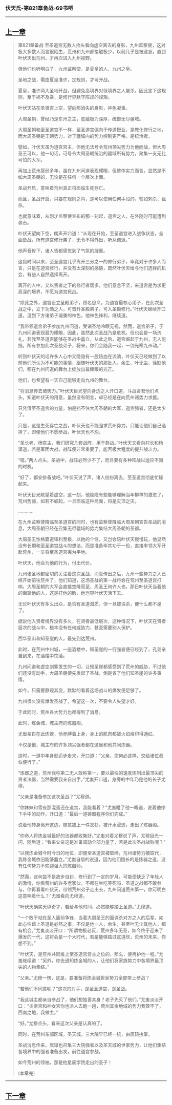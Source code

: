 ### 伏天氏-第821章备战-69书吧

--------
[上一章](./2a1b5ee8496e5482539caa3243e6fc05.md)
--------


>
>
>
>第821章备战
>至圣道宫无数人抬头看向虚空离去的身影，九州监察使，这对极大多数人而言很陌生，荒州和九州都接触极少，以前几乎是被遗忘，直到叶伏天出荒州，才再次进入九州视野。
>
>但他们也听明白了，九州监察使，是夏皇的人，九州之皇。
>
>圣地之战，需由夏皇准许，定规则，才可开战。
>
>夏皇，准许两大圣地开战，但避免高境界对低境界之人屠杀，因此定下这规则，至于祸不及亲，是修行界默守陈规的规矩。
>
>叶伏天站在圣贤宫上空，望向那消失的身影，神色凝重。
>
>大周圣朝，曾经乃是东州之主，底蕴极为深厚，统御无尽疆域。
>
>大周圣朝和至圣道宫不一样，至圣道宫偏向于传道授业，是教化修行之地，而大周圣朝是王朝势力，对于疆域内的势力控制更严格，是统治者。
>
>譬如，叶伏天虽为道宫宫主，但他无法号令荒州顶尖势力为他而战，但大周圣王可以，他一句话，可号令大周圣朝统治的疆域所有势力，聚集一支无比可怕的大军。
>
>再加上荒州孱弱多年，虽在九州问道表现耀眼，但整体实力而言，显然是不如大周圣朝的，无论是在任何一个层次上面。
>
>圣战开启，意味着荒州真正将面临生死存亡。
>
>而且，圣战开启，只要在规则之内，是可以使用任何手段的，譬如刺杀、截杀。
>
>也就意味着，从刚才监察使宣布的那一刻起，道宫之人，在外随时可能遭到袭击。
>
>叶伏天望向下空，朗声开口道：“从现在开始，至圣道宫进入战争状态，全面备战，所有道宫修行弟子，无令不得外出，听从调派。”
>
>他声音传下，诸人皆都感觉到了气氛的凝重。
>
>这段时间以来，至圣道宫几乎离开三分之一的修行弟子，毕竟对于许多人而言，只是在道宫修行，并没有太深刻的感情，既然叶伏天给与他们选择的机会，有些人自然选择离开。
>
>离开的人中，又以贤者之下的修行者居多，他们意念不坚，来道宫是为求更高深的境界，不愿为道宫死战。
>
>“除此之外，道宫设立圣殿弟子，顾名思义，为道宫最核心弟子，在此次圣战之中，立下功勋之人，可晋升圣殿弟子，可入圣殿修行。”叶伏天继续开口道，见到下方诸弟子凝重的神色，他神色锋利，继续道。
>
>“我带领道宫弟子参加九州问道，受诸圣地冷眼无视，然而，道宫弟子，于九州问道表现最为耀眼，因此，虽然此次圣战乃是危机，但也会是一场洗礼，若我至圣道宫能够在圣战中矗立，从此之后，道宫崛起于九州，无人能挡，所有参加此次圣战弟子，将来，你们会随我一起，一剑光寒九州动。”
>
>听到叶伏天的话许多人心中又隐隐有一股热血在流淌，叶伏天已经做到了以前他们所认为不可能的事情，跟随叶伏天的那批人，余生、叶无尘、徐缺他们，都在九州问道的舞台上绽放出最耀眼的光芒。
>
>他们，也希望有一天自己能够走向九州的舞台。
>
>“将消息传去诸势力。”叶伏天目光望向身边之人开口道，斗战贤君他们点头，知道叶伏天的用意，虽然没有明言，却已经是在向荒州诸势力求援。
>
>只凭借至圣道宫的力量，怕是挡不住大周圣朝的大军，道宫强者，还是太少了。
>
>只是，这是生死存亡之战，叶伏天也不能强求荒州势力，只能让他们自己选择了，即便他们不愿参战，叶伏天也不怨。
>
>“圣长老、杨宫主，我们研究几套战阵，用于群战。”叶伏天又看向村长和杨潇道，若是军团大战，战阵便非常重要了，能否极大程度的提升战斗力。
>
>“嗯。”两人点头，圣战中，战阵必然少不了，而且要有多种阵战以适应不同的时机。
>
>“好了，都安排备战吧。”叶伏天说了声，诸人纷纷离去，至圣道宫彻底忙碌起来。
>
>叶伏天目光眺望着虚空，这一刻，他隐隐有些能够理解当年柳禅的激进了，荒州势弱，如若不崛起，一旦面临这种局面，将是灭顶之灾。
>
>…………
>
>在九州监察使降临至圣道宫的同时，也有监察使降临大周圣朝宣告圣战的消息，大周圣朝已经在召集无尽疆域的势力集结大周圣朝的圣都。
>
>大周圣王性格霸道锋利至极，以他的个性，又岂会陪叶伏天慢慢玩，他显然没有长期和至圣道宫战斗的想法，而是准备毕其功于一役，直接率领大军开赴荒州，一举将至圣道宫夷为平地。
>
>叶伏天，他会为他的行为，付出代价。
>
>九州诸圣地都密切的关注着这次圣战，消息传出之后，九州一些势力之人已经开始前往荒州了，他们知道，这场圣战的第一战将会在荒州至圣道宫打响，大周圣朝的大军会直接空降而至，周圣王何许人也，那日叶伏天当着他的面斩他的人，这是打他的脸，他岂容叶伏天活下去。
>
>无论叶伏天有多么出众，是否有圣道潜质，但一旦被诛杀，便什么都不是了。
>
>据说他入贤者境界没有多久，在贤者最低层次，这种情况下，叶伏天在贤者层次的战斗中，根本没有任何威胁力，甚至需要别人保护。
>
>西华圣山和知圣崖的人，最先到达荒州。
>
>此时，在荒州中州城，一座酒楼中，知圣崖的一行强者便已经到了，孔尧亲自到来，在酒楼中饮酒。
>
>九州问道和虚空剑冢发生的一切，让知圣崖都感受到了荒州的威胁，不过他们还没有动手，大周圣朝便先发起了圣战，倒是省了他们知圣崖的许多事情。
>
>如今，只需要静观其变，默默的看着这场战斗的爆发便足够了。
>
>九州很久没有爆发圣战了，希望这一次，不要令人失望才好。
>
>于此同时，荒州各大势力也都得到了消息。
>
>此时，炼金城，城主府的炼器阁。
>
>尤蚩亲自在此炼器，他赤膊着上身，身上的肌肉都被火焰烙印得通红。
>
>不仅是他，城主府的许多顶尖强者都在这里和他共同炼器。
>
>这时，一道中年身影迈步走来，开口道：“父亲，您何必这样，交给诸位叔伯便行了。”
>
>“炼器之道，荒州我称第二无人敢称第一，要以最快的速度炼制出最顶尖的贤者法器，当然需要我亲自出手。”尤蚩开口道，身旁的中年乃是他的长子尤穆。
>
>“父亲是准备参加这次圣战？”尤穆道。
>
>“你妹妹和雪夜那混蛋还在道宫，我能看着？”尤蚩瞪了他一眼道，说着他停下手中的动作，开口道：“最后一道铸器程序你们完成。”
>
>说着他转身离开这边，随意披上一件衣衫，被汗水浸透，走出了炼器阁。
>
>“你命人将炼金城最好的法器都收集好。”尤蚩对着尤穆说了声，尤穆目光一闪，随后道：“看来父亲这是准备调动全部力量了，若是此次圣战战败呢？”
>
>“以我炼金城今时今日的地位，即便至圣道宫被取缔，荒州诸势力被取代，我炼金城依旧能够矗立。”尤蚩自信的说道，因为他们擅长的是炼器之道，没有任何势力不欢迎强大的炼器师。
>
>“然而，这何尝不是故步自封，修行到了一定的岁月，可能便缺乏了年轻人的激情，你看荒州的许多老家伙，不都在坐吃等死吗，圣道之战都不敢参与，你再看看叶伏天，带领荒州弟子走出去，九州问道荒州第一，你可明白这意味着什么？”尤蚩看向尤穆道。
>
>“叶伏天确实天纵奇才，若给与他时间，必然能够踏上圣道。”尤穆道。
>
>“一个敢于站在圣人面前争锋，当着大周圣王的面诛杀对方之人的后辈，如此心性踏上圣道是必然之事，不仅是他一人，余生，甚至叶无尘其他人，都有机会。”尤蚩淡淡开口：“所谓物极必反，荒州多年无圣，如今终于迎来了爆发的一代，这将会是一个大时代，若是能够踏过这道坎，荒州的未来，你想不到。”
>
>“叶伏天，是荒州共同推上至圣道宫宫主之位的，那么，便再护他一程。”尤蚩继续道：“另外，你去通知炼金城的人，让他们将家族势力中各境界最顶尖的人物集结。”
>
>“父亲。”尤穆一愣，这是，要准备将炼金城世家势力全部带上参战？
>
>“若他们不同意呢？”这次的对手，是至圣道宫，是圣战。
>
>“我这城主都亲自参战了，他们想独善其身？老子先灭了他们。”尤蚩淡淡开口：“炎帝宫和神女宫你也派人去跑一趟，荒州其余地域的势力我管不了，西南之地，我做主。”
>
>“好。”尤穆点头，看来这次父亲是认真的了。
>
>同时，在荒州东部区域，圣天城，三大院早已经一统，由辰辕执掌。
>
>圣战消息传来，辰辕也召集三大院强者以及圣天城的世家势力，让他们集结各境界中的强者准备出发，前往道宫参战。
>
>如今荒州的领袖，那是他星辰学院走出的圣子！
>
>(本章完)
>
>

--------
[下一章](./27675388f00b9ea3a4ad02c7759a7b55.md)
--------
